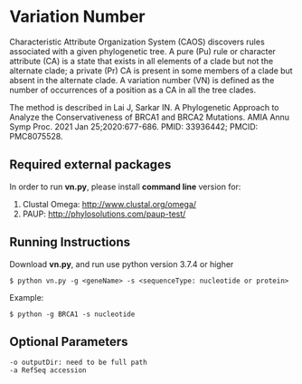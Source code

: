 # Variation Number
Characteristic Attribute Organization System (CAOS) discovers rules associated with a given phylogenetic tree. A pure (Pu) rule or character attribute (CA) is a state that exists in all elements of a clade but not the alternate clade; a private (Pr) CA is present in some members of a clade but absent in the alternate clade. A variation number (VN) is defined as the number of occurrences of a position as a CA in all the tree clades.

The method is described in Lai J, Sarkar IN. A Phylogenetic Approach to Analyze the Conservativeness of BRCA1 and BRCA2 Mutations. AMIA Annu Symp Proc. 2021 Jan 25;2020:677-686. PMID: 33936442; PMCID: PMC8075528.

## Required external packages
In order to run **vn.py**, please install **command line** version for:
1. Clustal Omega: http://www.clustal.org/omega/
2. PAUP: http://phylosolutions.com/paup-test/

## Running Instructions
Download **vn.py**, and run use python version 3.7.4 or higher
```console
$ python vn.py -g <geneName> -s <sequenceType: nucleotide or protein>
```
Example:
```console
$ python -g BRCA1 -s nucleotide
```

## Optional Parameters
```
-o outputDir: need to be full path
-a RefSeq accession
```
